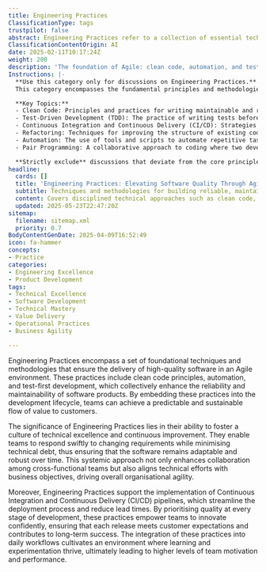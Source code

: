 ```yaml
---
title: Engineering Practices
ClassificationType: tags
trustpilot: false
abstract: Engineering Practices refer to a collection of essential techniques and methodologies aimed at delivering high-quality software within an Agile framework. Originating from the need for reliable and maintainable software, these practices include principles such as clean code, automation, and test-first development, which are integrated into the software development lifecycle to ensure a consistent flow of value to customers. Their importance lies in fostering a culture of technical excellence and continuous improvement, enabling teams to adapt quickly to changing requirements while minimising technical debt, thereby maintaining the software's robustness over time. This holistic approach enhances collaboration among cross-functional teams and aligns technical initiatives with business goals, promoting overall organisational agility. Additionally, Engineering Practices facilitate the establishment of Continuous Integration and Continuous Delivery pipelines, which optimise the deployment process and shorten lead times. By emphasising quality throughout development, these practices empower teams to innovate with confidence, ensuring that each software release meets customer expectations and contributes to sustained success. The incorporation of these practices into everyday workflows nurtures an environment conducive to learning and experimentation, ultimately boosting team motivation and performance.
ClassificationContentOrigin: AI
date: 2025-02-11T10:17:24Z
weight: 200
description: 'The foundation of Agile: clean code, automation, and test-first development.'
Instructions: |-
  **Use this category only for discussions on Engineering Practices.**  
  This category encompasses the fundamental principles and methodologies that underpin Agile development, focusing on the importance of clean code, automation, and test-first development. It aims to promote high-quality software engineering practices that enhance collaboration, efficiency, and adaptability within Agile teams.

  **Key Topics:**
  - Clean Code: Principles and practices for writing maintainable and readable code, as advocated by Robert C. Martin and Martin Fowler.
  - Test-Driven Development (TDD): The practice of writing tests before code to ensure functionality and facilitate refactoring, as outlined in the works of Kent Beck and Ron Jeffries.
  - Continuous Integration and Continuous Delivery (CI/CD): Strategies for automating the integration and delivery of code changes, as discussed by Jez Humble and Gene Kim.
  - Refactoring: Techniques for improving the structure of existing code without changing its external behaviour, as highlighted by Martin Fowler.
  - Automation: The use of tools and scripts to automate repetitive tasks in the development process, enhancing efficiency and reducing human error.
  - Pair Programming: A collaborative approach to coding where two developers work together at one workstation, promoting knowledge sharing and code quality.

  **Strictly exclude** discussions that deviate from the core principles of Agile engineering practices, such as project management methodologies unrelated to software development, non-technical topics, or personal opinions that do not align with established Agile philosophies.
headline:
  cards: []
  title: 'Engineering Practices: Elevating Software Quality Through Agile Technical Excellence'
  subtitle: Techniques and methodologies for building reliable, maintainable software—covering clean code, automation, test-first development, and continuous improvement.
  content: Covers disciplined technical approaches such as clean code, refactoring, test-first development, automation, and continuous integration. Emphasises maintainability, rapid feedback, and flow efficiency, supporting sustainable delivery, reduced waste, and adaptability. Integrates quality-focused techniques that align technical work with business outcomes and foster a culture of learning and improvement.
  updated: 2025-05-23T22:47:20Z
sitemap:
  filename: sitemap.xml
  priority: 0.7
BodyContentGenDate: 2025-04-09T16:52:49
icon: fa-hammer
concepts:
- Practice
categories:
- Engineering Excellence
- Product Development
tags:
- Technical Excellence
- Software Development
- Technical Mastery
- Value Delivery
- Operational Practices
- Business Agility

---
```

Engineering Practices encompass a set of foundational techniques and methodologies that ensure the delivery of high-quality software in an Agile environment. These practices include clean code principles, automation, and test-first development, which collectively enhance the reliability and maintainability of software products. By embedding these practices into the development lifecycle, teams can achieve a predictable and sustainable flow of value to customers.

The significance of Engineering Practices lies in their ability to foster a culture of technical excellence and continuous improvement. They enable teams to respond swiftly to changing requirements while minimising technical debt, thus ensuring that the software remains adaptable and robust over time. This systemic approach not only enhances collaboration among cross-functional teams but also aligns technical efforts with business objectives, driving overall organisational agility.

Moreover, Engineering Practices support the implementation of Continuous Integration and Continuous Delivery (CI/CD) pipelines, which streamline the deployment process and reduce lead times. By prioritising quality at every stage of development, these practices empower teams to innovate confidently, ensuring that each release meets customer expectations and contributes to long-term success. The integration of these practices into daily workflows cultivates an environment where learning and experimentation thrive, ultimately leading to higher levels of team motivation and performance.
